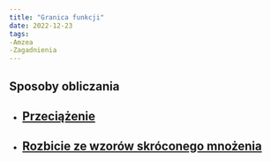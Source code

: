 ```yaml
---
title: "Granica funkcji"
date: 2022-12-23
tags:
-Amzea
-Zagadnienia
---
```



## Sposoby obliczania
- ## [Przeciążenie](I%20semestr/Amzea/II%20kolokwium/Przeciążenie.md)

- ## [Rozbicie ze wzorów skróconego mnożenia](I%20semestr/Amzea/II%20kolokwium/Rozbicie%20ze%20wzorów%20skróconego%20mnożenia.md)
